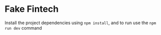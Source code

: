 # Fake Fintech

Install the project dependencies using ```npm install```, and to run use the ```npm run dev``` command
